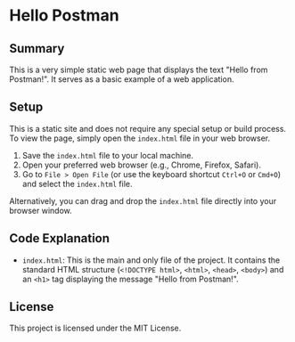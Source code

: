 # Hello Postman

## Summary
This is a very simple static web page that displays the text "Hello from Postman!". It serves as a basic example of a web application.

## Setup
This is a static site and does not require any special setup or build process. To view the page, simply open the `index.html` file in your web browser.

1. Save the `index.html` file to your local machine.
2. Open your preferred web browser (e.g., Chrome, Firefox, Safari).
3. Go to `File > Open File` (or use the keyboard shortcut `Ctrl+O` or `Cmd+O`) and select the `index.html` file.

Alternatively, you can drag and drop the `index.html` file directly into your browser window.

## Code Explanation
- `index.html`: This is the main and only file of the project. It contains the standard HTML structure (`<!DOCTYPE html>`, `<html>`, `<head>`, `<body>`) and an `<h1>` tag displaying the message "Hello from Postman!".

## License
This project is licensed under the MIT License.
